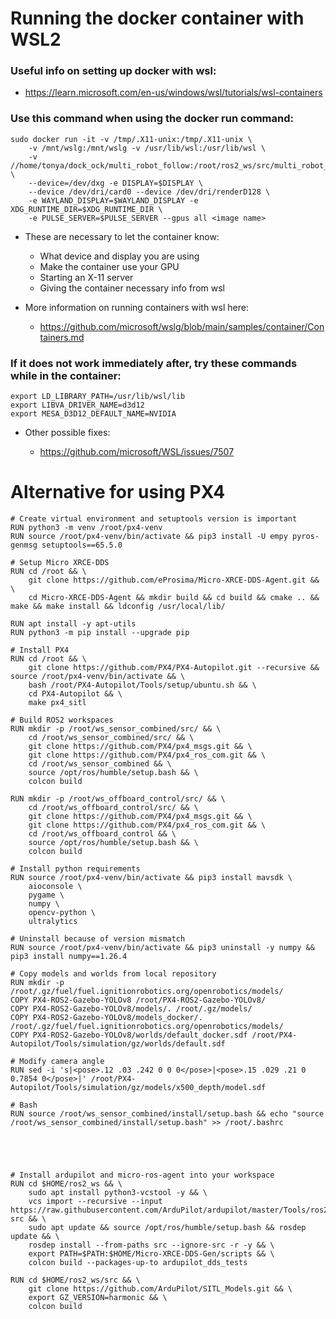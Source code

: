 # Running the docker container with WSL2

### Useful info on setting up docker with wsl:
- https://learn.microsoft.com/en-us/windows/wsl/tutorials/wsl-containers

### Use this command when using the docker run command:
```
sudo docker run -it -v /tmp/.X11-unix:/tmp/.X11-unix \
    -v /mnt/wslg:/mnt/wslg -v /usr/lib/wsl:/usr/lib/wsl \
    -v //home/tonya/dock_ock/multi_robot_follow:/root/ros2_ws/src/multi_robot_follow \
    --device=/dev/dxg -e DISPLAY=$DISPLAY \
    --device /dev/dri/card0 --device /dev/dri/renderD128 \
    -e WAYLAND_DISPLAY=$WAYLAND_DISPLAY -e XDG_RUNTIME_DIR=$XDG_RUNTIME_DIR \
    -e PULSE_SERVER=$PULSE_SERVER --gpus all <image name>
```
- These are necessary to let the container know:
    - What device and display you are using
    - Make the container use your GPU
    - Starting an X-11 server
    - Giving the container necessary info from wsl

- More information on running containers with wsl here:
    - https://github.com/microsoft/wslg/blob/main/samples/container/Containers.md

### If it does not work immediately after, try these commands while in the container:
```
export LD_LIBRARY_PATH=/usr/lib/wsl/lib
export LIBVA_DRIVER_NAME=d3d12
export MESA_D3D12_DEFAULT_NAME=NVIDIA
```
- Other possible fixes:

    - https://github.com/microsoft/WSL/issues/7507


# Alternative for using PX4

```
# Create virtual environment and setuptools version is important
RUN python3 -m venv /root/px4-venv
RUN source /root/px4-venv/bin/activate && pip3 install -U empy pyros-genmsg setuptools==65.5.0

# Setup Micro XRCE-DDS
RUN cd /root && \
    git clone https://github.com/eProsima/Micro-XRCE-DDS-Agent.git && \
    cd Micro-XRCE-DDS-Agent && mkdir build && cd build && cmake .. && make && make install && ldconfig /usr/local/lib/

RUN apt install -y apt-utils
RUN python3 -m pip install --upgrade pip

# Install PX4
RUN cd /root && \
    git clone https://github.com/PX4/PX4-Autopilot.git --recursive && source /root/px4-venv/bin/activate && \
    bash /root/PX4-Autopilot/Tools/setup/ubuntu.sh && \
    cd PX4-Autopilot && \
    make px4_sitl

# Build ROS2 workspaces
RUN mkdir -p /root/ws_sensor_combined/src/ && \
    cd /root/ws_sensor_combined/src/ && \
    git clone https://github.com/PX4/px4_msgs.git && \
    git clone https://github.com/PX4/px4_ros_com.git && \
    cd /root/ws_sensor_combined && \
    source /opt/ros/humble/setup.bash && \
    colcon build

RUN mkdir -p /root/ws_offboard_control/src/ && \
    cd /root/ws_offboard_control/src/ && \
    git clone https://github.com/PX4/px4_msgs.git && \
    git clone https://github.com/PX4/px4_ros_com.git && \
    cd /root/ws_offboard_control && \
    source /opt/ros/humble/setup.bash && \
    colcon build

# Install python requirements
RUN source /root/px4-venv/bin/activate && pip3 install mavsdk \
    aioconsole \
    pygame \
    numpy \
    opencv-python \
    ultralytics

# Uninstall because of version mismatch
RUN source /root/px4-venv/bin/activate && pip3 uninstall -y numpy && pip3 install numpy==1.26.4

# Copy models and worlds from local repository
RUN mkdir -p /root/.gz/fuel/fuel.ignitionrobotics.org/openrobotics/models/
COPY PX4-ROS2-Gazebo-YOLOv8 /root/PX4-ROS2-Gazebo-YOLOv8/
COPY PX4-ROS2-Gazebo-YOLOv8/models/. /root/.gz/models/
COPY PX4-ROS2-Gazebo-YOLOv8/models_docker/. /root/.gz/fuel/fuel.ignitionrobotics.org/openrobotics/models/
COPY PX4-ROS2-Gazebo-YOLOv8/worlds/default_docker.sdf /root/PX4-Autopilot/Tools/simulation/gz/worlds/default.sdf

# Modify camera angle
RUN sed -i 's|<pose>.12 .03 .242 0 0 0</pose>|<pose>.15 .029 .21 0 0.7854 0</pose>|' /root/PX4-Autopilot/Tools/simulation/gz/models/x500_depth/model.sdf

# Bash
RUN source /root/ws_sensor_combined/install/setup.bash && echo "source /root/ws_sensor_combined/install/setup.bash" >> /root/.bashrc





# Install ardupilot and micro-ros-agent into your workspace
RUN cd $HOME/ros2_ws && \
    sudo apt install python3-vcstool -y && \
    vcs import --recursive --input  https://raw.githubusercontent.com/ArduPilot/ardupilot/master/Tools/ros2/ros2.repos src && \
    sudo apt update && source /opt/ros/humble/setup.bash && rosdep update && \
    rosdep install --from-paths src --ignore-src -r -y && \
    export PATH=$PATH:$HOME/Micro-XRCE-DDS-Gen/scripts && \
    colcon build --packages-up-to ardupilot_dds_tests

RUN cd $HOME/ros2_ws/src && \
    git clone https://github.com/ArduPilot/SITL_Models.git && \
    export GZ_VERSION=harmonic && \
    colcon build
```